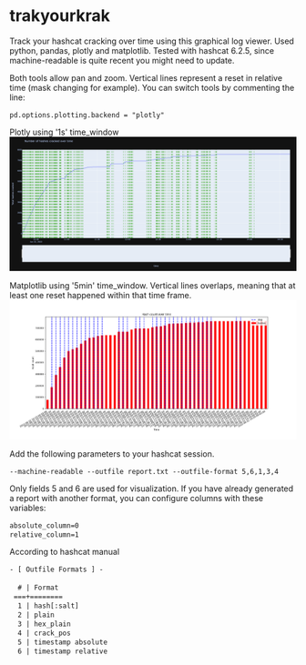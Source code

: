 # trakyourkrak
Track your hashcat cracking over time using this graphical log viewer. Used python, pandas, plotly and matplotlib. Tested with hashcat 6.2.5, since machine-readable is quite recent you might need to update.

Both tools allow pan and zoom. Vertical lines represent a reset in relative time (mask changing for example). You can switch tools by commenting the line:
```
pd.options.plotting.backend = "plotly"
```

Plotly using '1s' time_window
![plotly](/images/plotly.png)

Matplotlib using '5min' time_window. Vertical lines overlaps, meaning that at least one reset happened within that time frame.
![matplotlib](/images/matplotlib.png)


Add the following parameters to your hashcat session. 
```
--machine-readable --outfile report.txt --outfile-format 5,6,1,3,4
```

Only fields 5 and 6 are used for visualization. If you have already generated a report with another format, you can configure columns with these variables:
```
absolute_column=0
relative_column=1
```

According to hashcat manual 
```
- [ Outfile Formats ] -

  # | Format
 ===+========
  1 | hash[:salt]
  2 | plain
  3 | hex_plain
  4 | crack_pos
  5 | timestamp absolute
  6 | timestamp relative
```

